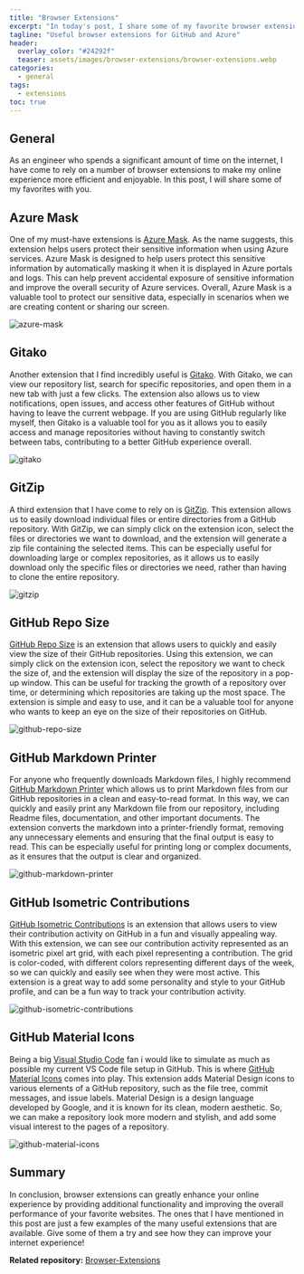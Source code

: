 ```yaml
---
title: "Browser Extensions"
excerpt: "In today's post, I share some of my favorite browser extensions with you."
tagline: "Useful browser extensions for GitHub and Azure"
header:
  overlay_color: "#24292f"
  teaser: assets/images/browser-extensions/browser-extensions.webp
categories:
  - general
tags:
  - extensions
toc: true
---
```


## General

As an engineer who spends a significant amount of time on the internet, I have come to rely on a number of browser extensions to make my online experience more efficient and enjoyable. In this post, I will share some of my favorites with you.

## Azure Mask

One of my must-have extensions is [Azure Mask](https://github.com/clarkio/azure-mask). As the name suggests, this extension helps users protect their sensitive information when using Azure services. Azure Mask is designed to help users protect this sensitive information by automatically masking it when it is displayed in Azure portals and logs. This can help prevent accidental exposure of sensitive information and improve the overall security of Azure services. Overall, Azure Mask is a valuable tool to protect our sensitive data, especially in scenarios when we are creating content or sharing our screen.

![azure-mask](/assets/images/browser-extensions/Azure-Mask.webp)

## Gitako

Another extension that I find incredibly useful is [Gitako](https://github.com/EnixCoda/Gitako). With Gitako, we can view our repository list, search for specific repositories, and open them in a new tab with just a few clicks. The extension also allows us to view notifications, open issues, and access other features of GitHub without having to leave the current webpage. If you are using GitHub regularly like myself, then Gitako is a valuable tool for you as it allows you to easily access and manage repositories without having to constantly switch between tabs, contributing to a better GitHub experience overall.

![gitako](/assets/images/browser-extensions/Gitako.webp)

## GitZip

A third extension that I have come to rely on is [GitZip](https://gitzip.org/). This extension allows us to easily download individual files or entire directories from a GitHub repository. With GitZip, we can simply click on the extension icon, select the files or directories we want to download, and the extension will generate a zip file containing the selected items. This can be especially useful for downloading large or complex repositories, as it allows us to easily download only the specific files or directories we need, rather than having to clone the entire repository.

![gitzip](/assets/images/browser-extensions/GitZip.webp)

## GitHub Repo Size

[GitHub Repo Size](https://github.com/harshjv/github-repo-size) is an extension that allows users to quickly and easily view the size of their GitHub repositories. Using this extension, we can simply click on the extension icon, select the repository we want to check the size of, and the extension will display the size of the repository in a pop-up window. This can be useful for tracking the growth of a repository over time, or determining which repositories are taking up the most space. The extension is simple and easy to use, and it can be a valuable tool for anyone who wants to keep an eye on the size of their repositories on GitHub.

![github-repo-size](/assets/images/browser-extensions/GitHub-Repo-Size.webp)

## GitHub Markdown Printer

For anyone who frequently downloads Markdown files, I highly recommend [GitHub Markdown Printer](https://github.com/jerry1100/github-markdown-printer) which allows us to print Markdown files from our GitHub repositories in a clean and easy-to-read format. In this way, we can quickly and easily print any Markdown file from our repository, including Readme files, documentation, and other important documents. The extension converts the markdown into a printer-friendly format, removing any unnecessary elements and ensuring that the final output is easy to read. This can be especially useful for printing long or complex documents, as it ensures that the output is clear and organized.

![github-markdown-printer](/assets/images/browser-extensions/GitHub-Markdown-Printer.webp)

## GitHub Isometric Contributions

[GitHub Isometric Contributions](https://github.com/jasonlong/isometric-contributions) is an extension that allows users to view their contribution activity on GitHub in a fun and visually appealing way. With this extension, we can see our contribution activity represented as an isometric pixel art grid, with each pixel representing a contribution. The grid is color-coded, with different colors representing different days of the week, so we can quickly and easily see when they were most active. This extension is a great way to add some personality and style to your GitHub profile, and can be a fun way to track your contribution activity.

![github-isometric-contributions](/assets/images/browser-extensions/GitHub-Isometric-Contributions.webp)

## GitHub Material Icons

Being a big [Visual Studio Code](https://code.visualstudio.com/) fan i would like to simulate as much as possible my current VS Code file setup in GitHub. This is where [GitHub Material Icons](https://github.com/Claudiohbsantos/github-material-icons-extension) comes into play. This extension adds Material Design icons to various elements of a GitHub repository, such as the file tree, commit messages, and issue labels. Material Design is a design language developed by Google, and it is known for its clean, modern aesthetic. So, we can make a repository look more modern and stylish, and add some visual interest to the pages of a repository.

![github-material-icons](/assets/images/browser-extensions/GitHub-Material-Icons.webp)

## Summary

In conclusion, browser extensions can greatly enhance your online experience by providing additional functionality and improving the overall performance of your favorite websites. The ones that I have mentioned in this post are just a few examples of the many useful extensions that are available. Give some of them a try and see how they can improve your internet experience!

**Related repository:** [Browser-Extensions](https://github.com/christosgalano/Browser-Extensions)
